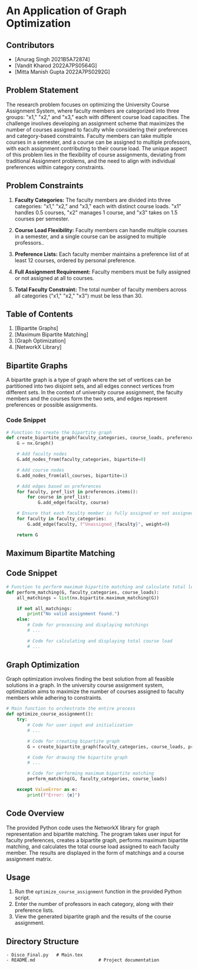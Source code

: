 # An Application of Graph Optimization


## Contributors
- [Anurag Singh 2021B5A72874]
- [Vandit Kharod 2022A7PS0564G]
- [Mitta Manish Gupta 2022A7PS0292G]


## Problem Statement

The research problem focuses on optimizing the University Course Assignment System, where faculty members are categorized into three groups: "x1," "x2," and "x3," each with different course load capacities. The challenge involves developing an assignment scheme that maximizes the number of courses assigned to faculty while considering their preferences and category-based constraints. Faculty members can take multiple courses in a semester, and a course can be assigned to multiple professors, with each assignment contributing to their course load. The unique aspect of this problem lies in the flexibility of course assignments, deviating from traditional Assignment problems, and the need to align with individual preferences within category constraints.


## Problem Constraints

1. **Faculty Categories:** The faculty members are divided into three categories: "x1," "x2," and "x3," each with distinct course loads. "x1" handles 0.5 courses, "x2" manages 1 course, and "x3" takes on 1.5 courses per semester.

2. **Course Load Flexibility:** Faculty members can handle multiple courses in a semester, and a single course can be assigned to multiple professors..

3. **Preference Lists:** Each faculty member maintains a preference list of at least 12 courses, ordered by personal preference.

4. **Full Assignment Requirement:** Faculty members must be fully assigned or not assigned at all to courses.

5. **Total Faculty Constraint:** The total number of faculty members across all categories ("x1," "x2," "x3") must be less than 30.


## Table of Contents

1. [Bipartite Graphs]
2. [Maximum Bipartite Matching]
3. [Graph Optimization]
4. [NetworkX Library]



## Bipartite Graphs

A bipartite graph is a type of graph where the set of vertices can be partitioned into two disjoint sets, and all edges connect vertices from different sets. In the context of university course assignment, the faculty members and the courses form the two sets, and edges represent preferences or possible assignments.

### Code Snippet

```python
# Function to create the bipartite graph
def create_bipartite_graph(faculty_categories, course_loads, preferences, all_courses):
    G = nx.Graph()

    # Add faculty nodes
    G.add_nodes_from(faculty_categories, bipartite=0)

    # Add course nodes
    G.add_nodes_from(all_courses, bipartite=1)

    # Add edges based on preferences
    for faculty, pref_list in preferences.items():
        for course in pref_list:
            G.add_edge(faculty, course)

    # Ensure that each faculty member is fully assigned or not assigned at all
    for faculty in faculty_categories:
        G.add_edge(faculty, f"Unassigned_{faculty}", weight=0)

    return G 
```


## Maximum Bipartite Matching 

## Code Snippet

```python
# Function to perform maximum bipartite matching and calculate total load
def perform_matching(G, faculty_categories, course_loads):
    all_matchings = list(nx.bipartite.maximum_matching(G))

    if not all_matchings:
        print("No valid assignment found.")
    else:
        # Code for processing and displaying matchings
        # ...

        # Code for calculating and displaying total course load
        # ...
```
 ## Graph Optimization

Graph optimization involves finding the best solution from all feasible solutions in a graph. In the university course assignment system, optimization aims to maximize the number of courses assigned to faculty members while adhering to constraints.

```python
# Main function to orchestrate the entire process
def optimize_course_assignment():
    try:
        # Code for user input and initialization
        # ...

        # Code for creating bipartite graph
        G = create_bipartite_graph(faculty_categories, course_loads, preferences, all_courses)

        # Code for drawing the bipartite graph
        # ...

        # Code for performing maximum bipartite matching
        perform_matching(G, faculty_categories, course_loads)

    except ValueError as e:
        print(f"Error: {e}")
```


## Code Overview

The provided Python code uses the NetworkX library for graph representation and bipartite matching. The program takes user input for faculty preferences, creates a bipartite graph, performs maximum bipartite matching, and calculates the total course load assigned to each faculty member. The results are displayed in the form of matchings and a course assignment matrix.


## Usage

1. Run the `optimize_course_assignment` function in the provided Python script.
2. Enter the number of professors in each category, along with their preference lists.
3. View the generated bipartite graph and the results of the course assignment.


## Directory Structure

```plaintext
- Disco_Final.py   # Main.tex
- README.md                        # Project documentation

